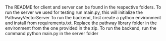 The README for client and server can be found in the respective folders.
To run the server we used for testing run main.py, this will initialize the PathwayVectorServer
To run the backend, first create a python environment and install from requirements.txt. Replace the pathway library folder in the environment from the one provided in the zip.
To run the backend, run the command python main.py in the server folder
